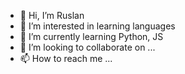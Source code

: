 - 👋 Hi, I’m Ruslan
- 👀 I’m interested in learning languages
- 🌱 I’m currently learning Python, JS
- 💞️ I’m looking to collaborate on ...
- 📫 How to reach me ...

<!---
hayrus/hayrus is a ✨ special ✨ repository because its `README.md` (this file) appears on your GitHub profile.
You can click the Preview link to take a look at your changes.
--->
